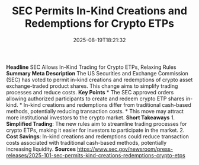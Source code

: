 ﻿---
title: "  SEC Permits In-Kind Creations and Redemptions for Crypto ETPs
"
date: "2025-08-19T18:21:32"
category: "Markets"
summary: ""
slug: "  sec permits inkind creations and redemptions for crypto et"
source_urls:
  - "https://www.sec.gov/newsroom/press-releases/2025-101-sec-permits-kind-creations-redemptions-crypto-etps"
seo:
  title: "  SEC Permits In-Kind Creations and Redemptions for Crypto ETPs
 | Hash n Hedge"
  description: ""
  keywords: ["news", "markets", "brief"]
---
**Headline** SEC Allows In-Kind Trading for Crypto ETPs, Relaxing Rules  **Summary Meta Description** The US Securities and Exchange Commission (SEC) has voted to permit in-kind creations and redemptions of crypto asset exchange-traded product shares. This change aims to simplify trading processes and reduce costs.  **Key Points**  * The SEC approved orders allowing authorized participants to create and redeem crypto ETP shares in-kind. * In-kind creations and redemptions differ from traditional cash-based methods, potentially reducing transaction costs. * This move may attract more institutional investors to the crypto market.  **Short Takeaways**  1. **Simplified Trading**: The new rules aim to streamline trading processes for crypto ETPs, making it easier for investors to participate in the market. 2. **Cost Savings**: In-kind creations and redemptions could reduce transaction costs associated with traditional cash-based methods, potentially increasing liquidity.  **Sources** https://www.sec.gov/newsroom/press-releases/2025-101-sec-permits-kind-creations-redemptions-crypto-etps 
